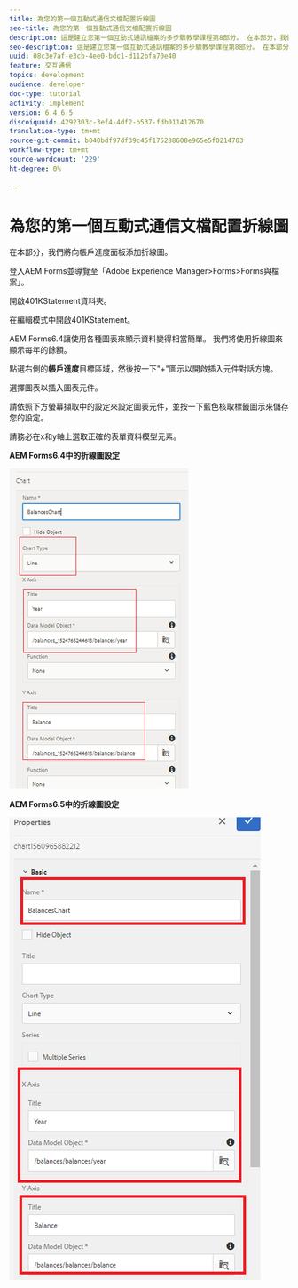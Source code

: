 ```yaml
---
title: 為您的第一個互動式通信文檔配置折線圖
seo-title: 為您的第一個互動式通信文檔配置折線圖
description: 這是建立您第一個互動式通訊檔案的多步驟教學課程第8部分。 在本部分，我們將向帳戶進度面板添加折線圖。
seo-description: 這是建立您第一個互動式通訊檔案的多步驟教學課程第8部分。 在本部分，我們將向帳戶進度面板添加折線圖。
uuid: 08c3e7af-e3cb-4ee0-bdc1-d112bfa70e40
feature: 交互通信
topics: development
audience: developer
doc-type: tutorial
activity: implement
version: 6.4,6.5
discoiquuid: 4292303c-3ef4-4df2-b537-fdb011412670
translation-type: tm+mt
source-git-commit: b040bdf97df39c45f175288608e965e5f0214703
workflow-type: tm+mt
source-wordcount: '229'
ht-degree: 0%

---
```



# 為您的第一個互動式通信文檔配置折線圖

在本部分，我們將向帳戶進度面板添加折線圖。

登入AEM Forms並導覽至「Adobe Experience Manager>Forms>Forms與檔案」。

開啟401KStatement資料夾。

在編輯模式中開啟401KStatement。

AEM Forms6.4讓使用各種圖表來顯示資料變得相當簡單。 我們將使用折線圖來顯示每年的餘額。

點選右側的&#x200B;**帳戶進度**&#x200B;目標區域，然後按一下&quot;+&quot;圖示以開啟插入元件對話方塊。

選擇圖表以插入圖表元件。

請依照下方螢幕擷取中的設定來設定圖表元件，並按一下藍色核取標籤圖示來儲存您的設定。

請務必在x和y軸上選取正確的表單資料模型元素。

**AEM Forms6.4中的折線圖設定**

![linechart64](assets/linechart.png)

**AEM Forms6.5中的折線圖設定**

![linechart64](assets/linechart65.PNG)


